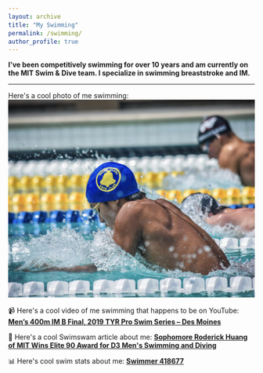 ```yaml
---
layout: archive
title: "My Swimming"
permalink: /swimming/
author_profile: true
---
```

**I've been competitively swimming for over 10 years and am currently on the MIT Swim & Dive team. I specialize in swimming breaststroke and IM.**

---

Here's a cool photo of me swimming:
![image](/images/swim.png)

📹 Here's a cool video of me swimming that happens to be on YouTube: [**Men’s 400m IM B Final, 2019 TYR Pro Swim Series – Des Moines**](https://www.youtube.com/watch?v=mPtpQEnO9wg)

📰 Here's a cool Swimswam article about me: [**Sophomore Roderick Huang of MIT Wins Elite 90 Award for D3 Men's Swimming and Diving**](https://swimswam.com/sophomore-roderick-huang-of-mit-wins-elite-90-award-for-d3-mens-swimming-and-diving/)

📊 Here's cool swim stats about me: [**Swimmer 418677**](https://www.swimcloud.com/swimmer/418677/)
